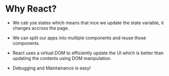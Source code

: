 # Why React?

- We cab yse states which means that ince we update the state variable, it changes accross the page.

- We can split our apps into multiple components and reuse those components.

- React uses a virtual DOM to efficiently update the UI which is better than updating the contents using DOM manipulation.

- Debugging and Maintainance is easy!